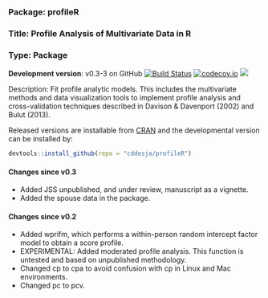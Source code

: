 ### Package: profileR

### Title: Profile Analysis of Multivariate Data in R

### Type: Package

**Development version**: v0.3-3 on GitHub [![Build Status](https://travis-ci.org/cddesja/profileR.svg?branch=master)](https://travis-ci.org/cddesja/profileR) [![codecov.io](http://codecov.io/github/cddesja/profileR/coverage.svg?branch=master)](http://codecov.io/github/cddesja/profileR?branch=master) 
[![](https://cranlogs.r-pkg.org/badges/profileR)](https://cran.r-project.org/package=profileR)

Description: Fit profile analytic models. This includes the multivariate methods and data visualization tools 
    to implement profile analysis and cross-validation techniques described 
    in Davison & Davenport (2002) and Bulut (2013).

Released versions are installable from [CRAN](https://cran.r-project.org/package=profileR) and the developmental version can be installed by:

```R
devtools::install_github(repo = "cddesja/profileR")
```

#### Changes since v0.3
- Added JSS unpublished, and under review, manuscript as a vignette.
- Added the spouse data in the package. 

#### Changes since v0.2
- Added wprifm, which performs a within-person random intercept factor model to obtain a score profile.
- EXPERIMENTAL: Added moderated profile analysis. This function is untested and based on unpublished methodology. 
- Changed cp to cpa to avoid confusion with cp in Linux and Mac environments.
- Changed pc to pcv.
